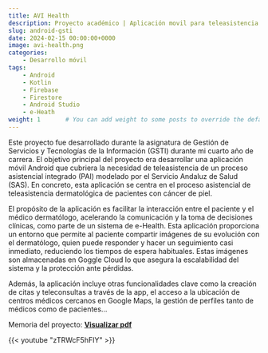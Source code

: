 ```yaml
---
title: AVI Health
description: Proyecto académico | Aplicación movil para teleasistencia personalizada de pacientes dermatológicos.
slug: android-gsti
date: 2024-02-15 00:00:00+0000
image: avi-health.png
categories:
    - Desarrollo móvil
tags:
    - Android
    - Kotlin
    - Firebase
    - Firestore
    - Android Studio
    - e-Heath
weight: 1       # You can add weight to some posts to override the default sorting (date descending)
---
```

Este proyecto fue desarrollado durante la asignatura de Gestión de Servicios y Tecnologías de la Información (GSTI) durante mi cuarto año de carrera. El objetivo principal del proyecto era desarrollar una aplicación móvil Android que cubriera la necesidad de teleasistencia de un proceso asistencial integrado (PAI) modelado por el Servicio Andaluz de Salud (SAS). En concreto, esta aplicación se centra en el proceso asistencial de teleasistencia dermatológica de pacientes con cáncer de piel. 

El propósito de la aplicación es facilitar la interacción entre el paciente y el médico dermatólogo, acelerando la comunicación y la toma de decisiones clínicas, como parte de un sistema de e-Health. Esta aplicación proporciona un entorno que permite al paciente compartir imágenes de su evolución con el dermatólogo, quien puede responder y hacer un seguimiento casi inmediato, reduciendo los tiempos de espera habituales. Estas imágenes son almacenadas en Goggle Cloud lo que asegura la escalabilidad del sistema y la protección ante pérdidas. 

Además, la aplicación incluye otras funcionalidades clave como la creación de citas y teleconsultas a través de la app, el acceso a la ubicación de centros médicos cercanos en Google Maps, la gestión de perfiles tanto de médicos como de pacientes...

Memoria del proyecto:
[**Visualizar pdf**](/post/android-gsti/DocumentaciónAppMovil.pdf)


{{< youtube "zTRWcF5hFIY" >}}